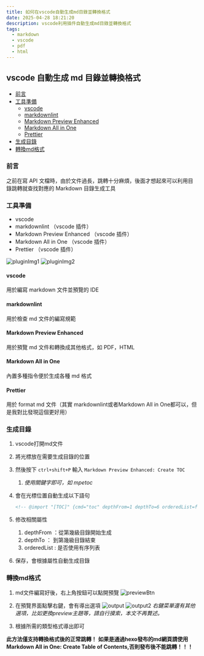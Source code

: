 ```yaml
---
title: 如何在vscode自動生成md目錄並轉換格式
date: 2025-04-28 18:21:20
description: vscode利用插件自動生成md目錄並轉換格式
tags:
  - markdown
  - vscode
  - pdf
  - html
---
```


## vscode 自動生成 md 目錄並轉換格式

- [前言](#前言)
- [工具準備](#工具準備)
  - [vscode](#vscode)
  - [markdownlint](#markdownlint)
  - [Markdown Preview Enhanced](#markdown-preview-enhanced)
  - [Markdown All in One](#markdown-all-in-one)
  - [Prettier](#prettier)
- [生成目錄](#生成目錄)
- [轉換md格式](#轉換md格式)

### 前言

之前在寫 API 文檔時，由於文件過長，跳轉十分麻煩，後面才想起來可以利用目錄跳轉就查找對應的 Markdown 目錄生成工具

### 工具準備

- vscode
- markdownlint （vscode 插件）
- Markdown Preview Enhanced （vscode 插件）
- Markdown All in One （vscode 插件）
- Prettier （vscode 插件）

![pluginImg1](/images/pluginImg1.jpg)
![pluginImg2](/images/pluginImg2.jpg)

#### vscode

用於編寫 markdown 文件並預覽的 IDE

#### markdownlint

用於檢查 md 文件的編寫規範

#### Markdown Preview Enhanced

用於預覽 md 文件和轉換成其他格式，如 PDF，HTML

#### Markdown All in One

內置多種指令便於生成各種 md 格式

#### Prettier

用於 format md 文件（其實 markdownlint或者Markdown All in One都可以，但是我對比發現這個更好用）

### 生成目錄

1. vscode打開md文件
2. 將光標放在需要生成目錄的位置
3. 然後按下 `ctrl+shift+P` 輸入 `Markdown Preview Enhanced: Create TOC`
   1. _使用關鍵字即可，如 mpetoc_
4. 會在光標位置自動生成以下語句  

   ```xml
   <!-- @import "[TOC]" {cmd="toc" depthFrom=1 depthTo=6 orderedList=false} -->
   ```

5. 修改相關屬性
   1. depthFrom ：從第幾級目錄開始生成
   2. depthTo ： 到第幾級目錄結束
   3. orderedList : 是否使用有序列表

6. 保存，會根據屬性自動生成目錄

### 轉換md格式

1. md文件編寫好後，右上角按鈕可以點開預覽
![previewBtn](/images/previewBtn.jpg)

2. 在預覽界面點擊右鍵，會有導出選項
![output](/images/output.png)
![output2](/images/output2.png)
  _右鍵菜單還有其他選項，比如更換preview主題等，請自行摸索，本文不再贅述。_

3. 根據所需的類型格式導出即可

**此方法僅支持轉換格式後的正常跳轉！**
**如果是通過hexo發布的md網頁請使用Markdown All in One: Create Table of Contents,否則發布後不能跳轉！！！**
